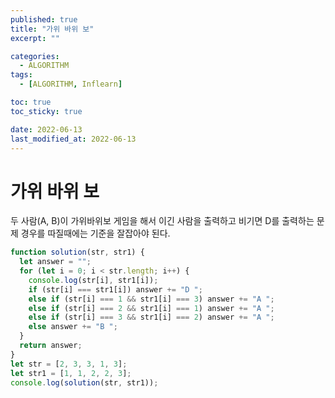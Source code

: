 ```yaml
---
published: true
title: "가위 바위 보"
excerpt: ""

categories:
  - ALGORITHM
tags:
  - [ALGORITHM, Inflearn]

toc: true
toc_sticky: true

date: 2022-06-13
last_modified_at: 2022-06-13
---
```


# 가위 바위 보

두 사람(A, B)이 가위바위보 게임을 해서 이긴 사람을 출력하고 비기면 D를 출력하는 문제
경우를 따질때에는 기준을 잘잡아야 된다.

```javascript
function solution(str, str1) {
  let answer = "";
  for (let i = 0; i < str.length; i++) {
    console.log(str[i], str1[i]);
    if (str[i] === str1[i]) answer += "D ";
    else if (str[i] === 1 && str1[i] === 3) answer += "A ";
    else if (str[i] === 2 && str1[i] === 1) answer += "A ";
    else if (str[i] === 3 && str1[i] === 2) answer += "A ";
    else answer += "B ";
  }
  return answer;
}
let str = [2, 3, 3, 1, 3];
let str1 = [1, 1, 2, 2, 3];
console.log(solution(str, str1));
```
